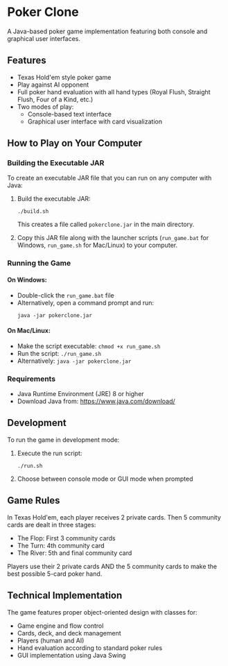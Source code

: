 # Poker Clone

A Java-based poker game implementation featuring both console and graphical user interfaces.

## Features

- Texas Hold'em style poker game
- Play against AI opponent
- Full poker hand evaluation with all hand types (Royal Flush, Straight Flush, Four of a Kind, etc.)
- Two modes of play:
  - Console-based text interface
  - Graphical user interface with card visualization

## How to Play on Your Computer

### Building the Executable JAR

To create an executable JAR file that you can run on any computer with Java:

1. Build the executable JAR:
   ```
   ./build.sh
   ```
   This creates a file called `pokerclone.jar` in the main directory.

2. Copy this JAR file along with the launcher scripts (`run_game.bat` for Windows, `run_game.sh` for Mac/Linux) to your computer.

### Running the Game

#### On Windows:
- Double-click the `run_game.bat` file
- Alternatively, open a command prompt and run:
  ```
  java -jar pokerclone.jar
  ```

#### On Mac/Linux:
- Make the script executable: `chmod +x run_game.sh`
- Run the script: `./run_game.sh`
- Alternatively: `java -jar pokerclone.jar`

### Requirements
- Java Runtime Environment (JRE) 8 or higher
- Download Java from: https://www.java.com/download/

## Development

To run the game in development mode:

1. Execute the run script:
   ```
   ./run.sh
   ```
2. Choose between console mode or GUI mode when prompted

## Game Rules

In Texas Hold'em, each player receives 2 private cards. Then 5 community cards are dealt in three stages:
- The Flop: First 3 community cards
- The Turn: 4th community card
- The River: 5th and final community card

Players use their 2 private cards AND the 5 community cards to make the best possible 5-card poker hand.

## Technical Implementation

The game features proper object-oriented design with classes for:
- Game engine and flow control
- Cards, deck, and deck management
- Players (human and AI)
- Hand evaluation according to standard poker rules
- GUI implementation using Java Swing
